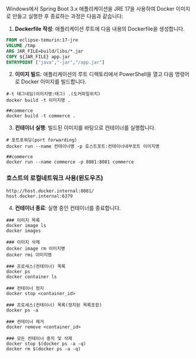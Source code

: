 Windows에서 Spring Boot 3.x 애플리케이션을 JRE 17을 사용하여 Docker 이미지로 만들고 실행한 후 종료하는 과정은 다음과 같습니다:

1. **Dockerfile 작성**: 애플리케이션 루트에 다음 내용의 Dockerfile을 생성합니다.

```Dockerfile
FROM eclipse-temurin:17-jre
VOLUME /tmp
ARG JAR_FILE=build/libs/*.jar
COPY ${JAR_FILE} app.jar
ENTRYPOINT ["java","-jar","/app.jar"]
```

2. **이미지 빌드**: 애플리케이션의 루트 디렉토리에서 PowerShell을 열고 다음 명령어로 Docker 이미지를 빌드합니다.

```shell
#-t 태그네임(이미지명:태그) .(도커파일위치)
docker build -t 이미지명 .

##commerce
docker build -t commerce .
```

3. **컨테이너 실행**: 빌드된 이미지를 바탕으로 컨테이너를 실행합니다.

```shell
# 포트포워딩(port forwarding)
docker run --name 컨테이너명 -p 호스트포트:컨테이너내부포트 이미지명

##commerce
docker run --name commerce -p 8081:8081 commerce
```

### 호스트의 로컬네트워크 사용(윈도우즈)

```shell
http://host.docker.internal:8081/
host.docker.internal:6379
```

4. **컨테이너 종료**: 실행 중인 컨테이너를 종료합니다.

```shell
### 이미지 목록
docker image ls
docker images

### 이미지 삭제
docker image rm 이미지명
docker rmi 이미지명

### 프로세스(컨테이너) 목록
docker ps
docker container ls

### 컨테이너 정지
docker stop <container_id>

### 프로세스(컨테이너) 목록(정지된 목록포함)
docker ps -a

### 컨테이너 제거
docker remove <container_id>

### 모든 컨테이너 중지 및 삭제
docker stop $(docker ps -a -q)
docker rm $(docker ps -a -q)
```
